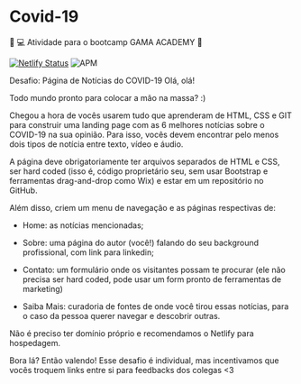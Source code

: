 # Covid-19
 :green_heart: :computer: Atividade para o bootcamp GAMA ACADEMY :rocket:
 
[![Netlify Status](https://api.netlify.com/api/v1/badges/39501771-5ef6-4bf0-8719-c6608af760f4/deploy-status)](https://app.netlify.com/sites/contador-react-babel/deploys)     <img alt="APM" src="https://img.shields.io/apm/l/vim-mode?color=crimson&logo=none">

Desafio: Página de Notícias do COVID-19
Olá, olá!

Todo mundo pronto para colocar a mão na massa? :)

Chegou a hora de vocês usarem tudo que aprenderam de HTML, CSS e GIT para construir uma landing page com as 6 melhores notícias sobre o COVID-19 na sua opinião. Para isso, vocês devem encontrar pelo menos dois tipos de notícia entre texto, vídeo e áudio.

A página deve obrigatoriamente ter arquivos separados de HTML e CSS, ser hard coded (isso é, código proprietário seu, sem usar Bootstrap e ferramentas drag-and-drop como Wix) e estar em um repositório no GitHub.

Além disso, criem um menu de navegação e as páginas respectivas de:

- Home: as notícias mencionadas;

- Sobre: uma página do autor (você!) falando do seu background profissional, com link para linkedin;

- Contato: um formulário onde os visitantes possam te procurar (ele não precisa ser hard coded, pode usar um form pronto de ferramentas de marketing)

- Saiba Mais: curadoria de fontes de onde você tirou essas notícias, para o caso da pessoa querer navegar e descobrir outras.

Não é preciso ter domínio próprio e recomendamos o Netlify para hospedagem.

Bora lá? Então valendo! Esse desafio é individual, mas incentivamos que vocês troquem links entre si para feedbacks dos colegas <3


